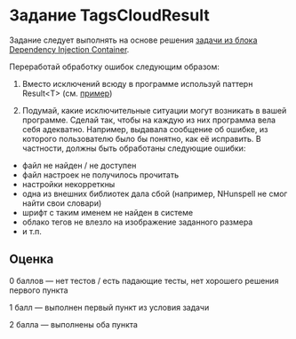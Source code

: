 # Задание TagsCloudResult

Задание следует выполнять на основе решения [задачи из блока Dependency Injection Container](https://github.com/kontur-csharper/di/blob/master/HomeExercise.md).

Переработай обработку ошибок следующим образом:

1. Вместо исключений всюду в программе используй паттерн Result\<T\> (см. [пример](https://github.com/kontur-csharper/fp/blob/master/FileSenderRailway/Solved/FileSender.cs))

2. Подумай, какие исключительные ситуации могут возникать в вашей программе. 
Сделай так, чтобы на каждую из них программа вела себя адекватно. Например, выдавала сообщение об ошибке, 
из которого пользователю было бы понятно, как её исправить.
В частности, должны быть обработаны следующие ошибки:
  
  * файл не найден / не доступен
  * файл настроек не получилось прочитать
  * настройки некорреткны
  * одна из внешних библиотек дала сбой (например, NHunspell не смог найти свои словари)
  * шрифт с таким именем не найден в системе
  * облако тегов не влезло на изображение заданного размера
  * и т.п.

## Оценка
0 баллов — нет тестов / есть падающие тесты, нет хорошего решения первого пункта

1 балл — выполнен первый пункт из условия задачи

2 балла — выполнены оба пункта
